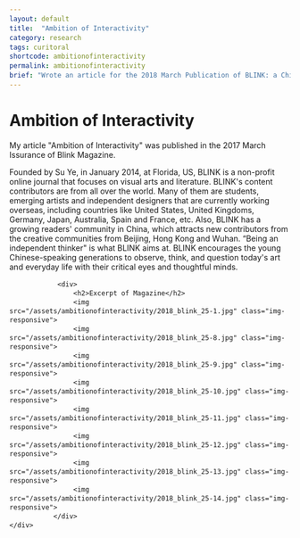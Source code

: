```yaml
---
layout: default
title:  "Ambition of Interactivity"
category: research
tags: curitoral
shortcode: ambitionofinteractivity
permalink: ambitionofinteractivity
brief: "Wrote an article for the 2018 March Publication of BLINK: a Chinese magazine about contemporary art."
---
```

<div class="content-container label-add-border" id="joepage">
	<div class="container-fluid">
			<div class="col-xs-10 col-xs-offset-1 col-lg-8 col-lg-offset-2 text-center">
				<div>
                    <h1>Ambition of Interactivity</h1>
                    <p>My article "Ambition of Interactivity" was published in the 2017 March Issurance of Blink Magazine.</p>
                    <p>Founded by Su Ye, in January 2014, at Florida, US, BLINK is a non-profit online journal that focuses on visual arts and literature.
BLINK's content contributors are from all over the world. Many of them are students, emerging artists and independent designers that are currently working overseas, including countries like United States, United Kingdoms, Germany, Japan, Australia, Spain and France, etc. Also, BLINK has a growing readers' community in China, which attracts new contributors from the creative communities from Beijing, Hong Kong and Wuhan. “Being an independent thinker" is what BLINK aims at.
BLINK encourages the young Chinese-speaking generations to observe, think, and question today's art and everyday life with their critical eyes and thoughtful minds.</p>
                </div>
                
                
                <div>
                    <h2>Excerpt of Magazine</h2>
                    <img src="/assets/ambitionofinteractivity/2018_blink_25-1.jpg" class="img-responsive">
                    <img src="/assets/ambitionofinteractivity/2018_blink_25-8.jpg" class="img-responsive">
                    <img src="/assets/ambitionofinteractivity/2018_blink_25-9.jpg" class="img-responsive">
                    <img src="/assets/ambitionofinteractivity/2018_blink_25-10.jpg" class="img-responsive">
                    <img src="/assets/ambitionofinteractivity/2018_blink_25-11.jpg" class="img-responsive">
                    <img src="/assets/ambitionofinteractivity/2018_blink_25-12.jpg" class="img-responsive">
                    <img src="/assets/ambitionofinteractivity/2018_blink_25-13.jpg" class="img-responsive">
                    <img src="/assets/ambitionofinteractivity/2018_blink_25-14.jpg" class="img-responsive">
			   </div>
	</div>
</div>